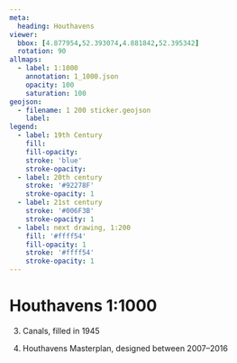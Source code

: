 ```yaml
---
meta:
  heading: Houthavens
viewer:
  bbox: [4.877954,52.393074,4.881842,52.395342]
  rotation: 90 
allmaps:
  - label: 1:1000
    annotation: 1_1000.json
    opacity: 100
    saturation: 100
geojson:
  - filename: 1 200 sticker.geojson
    label: 
legend:
  - label: 19th Century
    fill:
    fill-opacity:
    stroke: 'blue'
    stroke-opacity:
  - label: 20th century
    stroke: '#92278F'
    stroke-opacity: 1
  - label: 21st century
    stroke: '#006F3B'
    stroke-opacity: 1
  - label: next drawing, 1:200
    fill: '#ffff54'
    fill-opacity: 1
    stroke: '#ffff54'
    stroke-opacity: 1
---
```

# Houthavens 1:1000
3. Canals, filled in 1945

4. Houthavens Masterplan, designed between 2007–2016
